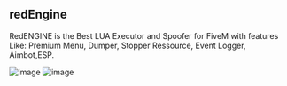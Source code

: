 ## redEngine

RedENGINE is the Best LUA Executor and Spoofer for FiveM with features Like: Premium Menu, Dumper, Stopper Ressource, Event Logger, Aimbot,ESP.

![image](https://github.com/tso0v33ll/redEngine/assets/163555900/a28e92ba-ca9b-44e6-9479-a967eb34d2e9)
![image](https://github.com/tso0v33ll/redEngine/assets/163555900/a0936cbb-19f9-4698-a936-4c6da0bf4240)
